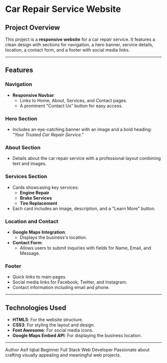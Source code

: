 # Car Repair Service Website

## Project Overview

This project is a **responsive website** for a car repair service. It features a clean design with sections for navigation, a hero banner, service details, location, a contact form, and a footer with social media links.

---

## Features

### Navigation

- **Responsive Navbar**:
  - Links to Home, About, Services, and Contact pages.
  - A prominent "Contact Us" button for easy access.

### Hero Section

- Includes an eye-catching banner with an image and a bold heading: _"Your Trusted Car Repair Service."_

### About Section

- Details about the car repair service with a professional layout combining text and images.

### Services Section

- Cards showcasing key services:
  - **Engine Repair**
  - **Brake Services**
  - **Tire Replacement**
- Each card includes an image, description, and a "Learn More" button.

### Location and Contact

- **Google Maps Integration**:
  - Displays the business's location.
- **Contact Form**:
  - Allows users to submit inquiries with fields for Name, Email, and Message.

### Footer

- Quick links to main pages.
- Social media links for Facebook, Twitter, and Instagram.
- Contact information including email and phone.

---

## Technologies Used

- **HTML5**: For the website structure.
- **CSS3**: For styling the layout and design.
- **Font Awesome**: For social media icons.
- **Google Maps Embed API**: For displaying the business location.

---

Author
Asif Iqbal
Beginner Full Stack Web Developer
Passionate about crafting visually appealing and meaningful web projects.
